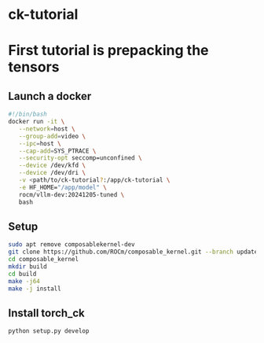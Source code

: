 # ck-tutorial

# First tutorial is prepacking the tensors

## Launch a docker
```bash
#!/bin/bash
docker run -it \
   --network=host \
   --group-add=video \
   --ipc=host \
   --cap-add=SYS_PTRACE \
   --security-opt seccomp=unconfined \
   --device /dev/kfd \
   --device /dev/dri \
   -v <path/to/ck-tutorial?:/app/ck-tutorial \
   -e HF_HOME="/app/model" \
   rocm/vllm-dev:20241205-tuned \
   bash
```

## Setup
```bash
sudo apt remove composablekernel-dev
git clone https://github.com/ROCm/composable_kernel.git --branch update_cka8w8_uc
cd composable_kernel
mkdir build
cd build
make -j64
make -j install
```

## Install torch_ck
```bash
python setup.py develop
```
 